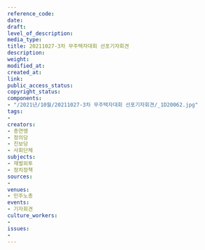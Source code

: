 ```yaml
---
reference_code: 
date: 
draft: 
level_of_description: 
media_type: 
title: 20211027-3차 무주택자대회 선포기자회견
description: 
weight: 
modified_at: 
created_at: 
link: 
public_access_status: 
copyright_status: 
components:
- "/2021년/10월/20211027-3차 무주택자대회 선포기자회견/_1D20062.jpg"
tags:
- 
creators:
- 총연맹
- 정의당
- 진보당
- 사회단체
subjects:
- 재벌외투
- 정치정책
sources:
- 
venues:
- 민주노총
events:
- 기자회견
culture_workers:
- 
issues:
- 
---
```

